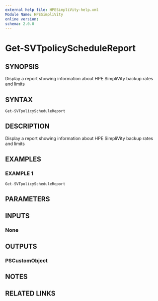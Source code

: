 ```yaml
---
external help file: HPESimpliVity-help.xml
Module Name: HPESimpliVity
online version:
schema: 2.0.0
---
```


# Get-SVTpolicyScheduleReport

## SYNOPSIS
Display a report showing information about HPE SimpliVity backup rates and limits

## SYNTAX

```
Get-SVTpolicyScheduleReport
```

## DESCRIPTION
Display a report showing information about HPE SimpliVity backup rates and limits

## EXAMPLES

### EXAMPLE 1
```
Get-SVTpolicyScheduleReport
```

## PARAMETERS

## INPUTS

### None
## OUTPUTS

### PSCustomObject
## NOTES

## RELATED LINKS
